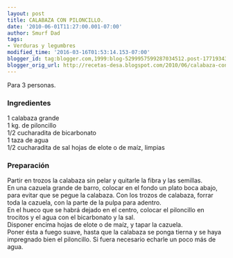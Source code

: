 ```yaml
---
layout: post
title: CALABAZA CON PILONCILLO.
date: '2010-06-01T11:27:00.001-07:00'
author: Smurf Dad
tags:
- Verduras y legumbres
modified_time: '2016-03-16T01:53:14.153-07:00'
blogger_id: tag:blogger.com,1999:blog-5299957599287034512.post-1771934336082327486
blogger_orig_url: http://recetas-desa.blogspot.com/2010/06/calabaza-con-piloncillo.html
---
```


Para 3 personas.<br /><h3>Ingredientes</h3>1 calabaza grande<br />1 kg. de piloncillo<br />1/2 cucharadita de bicarbonato<br />1 taza de agua<br />1/2 cucharadita de sal hojas de elote o de maíz, limpias<br /><h3>Preparación</h3>Partir en trozos la calabaza sin pelar y quitarle la fibra y las semillas.<br />En una cazuela grande de barro, colocar en el fondo un plato boca abajo, para evitar que se pegue la calabaza. Con los trozos de calabaza, forrar toda la cazuela, con la parte de la pulpa para adentro.<br />En el hueco que se habrá dejado en el centro, colocar el piloncillo en trocitos y el agua con el bicarbonato y la sal.<br />Disponer encima hojas de elote o de maíz, y tapar la cazuela.<br />Poner ésta a fuego suave, hasta que la calabaza se ponga tierna y se haya impregnado bien el piloncillo. Si fuera necesario echarle un poco más de agua.